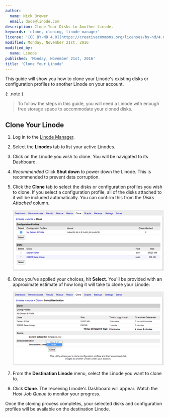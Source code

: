```yaml
---
author:
  name: Nick Brewer
  email: docs@linode.com
description: Clone Your Disks to Another Linode.
keywords: 'clone, cloning, linode manager'
license: '[CC BY-ND 4.0](https://creativecommons.org/licenses/by-nd/4.0)'
modified: Monday, November 21st, 2016
modified_by:
  name: Linode
published: 'Monday, November 21st, 2016'
title: 'Clone Your Linode'
---
```


This guide will show you how to clone your Linode's existing disks or configuration profiles to another Linode on your account.

{: .note }
>
> To follow the steps in this guide, you will need a Linode with enough free storage space to accommodate your cloned disks.

## Clone Your Linode

1.  Log in to the [Linode Manager](https://manager.linode.com).
2.  Select the **Linodes** tab to list your active Linodes.
4.  Click on the Linode you wish to clone. You will be navigated to its Dashboard.  
5.  *Recommended* Click **Shut down** to power down the Linode. This is recommended to prevent data corruption.
6.  Click the **Clone** tab to select the disks or configuration profiles you wish to clone. If you select a configuration profile, all of the disks attached to it will be included automatically. You can confirm this from the *Disks Attached* column.

	[![Selecting configuration profiles and disks to migrate](/docs/assets/clone-tab-small.png)](/docs/assets/clone-tab.png)

8.  Once you've applied your choices, hit **Select**. You'll be provided with an approximate estimate of how long it will take to clone your Linode:

	[![Clone summary page](/docs/assets/clone-tab-destination-small.png)](/docs/assets/clone-tab-destination.png)

9.  From the **Destination Linode** menu, select the Linode you want to clone to.
10. Click **Clone**. The receiving Linode's Dashboard will appear. Watch the *Host Job Queue* to monitor your progress.

Once the cloning process completes, your selected disks and configuration profiles will be available on the destination Linode.
